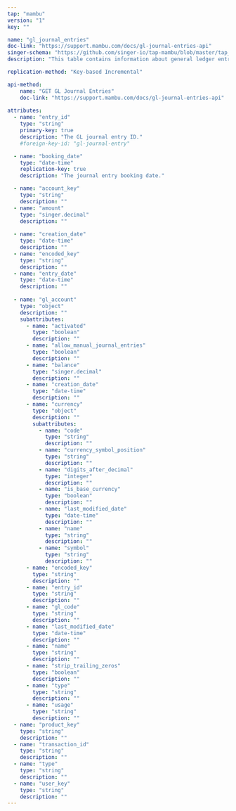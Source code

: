 ```yaml
---
tap: "mambu"
version: "1"
key: ""

name: "gl_journal_entries"
doc-link: "https://support.mambu.com/docs/gl-journal-entries-api"
singer-schema: "https://github.com/singer-io/tap-mambu/blob/master/tap_mambu/schemas/gl_journal_entries.json"
description: "This table contains information about general ledger entries."

replication-method: "Key-based Incremental"

api-method:
    name: "GET GL Journal Entries"
    doc-link: "https://support.mambu.com/docs/gl-journal-entries-api"
    
attributes:
  - name: "entry_id"
    type: "string"
    primary-key: true
    description: "The GL journal entry ID."
    #foreign-key-id: "gl-journal-entry"

  - name: "booking_date"
    type: "date-time"
    replication-key: true
    description: "The journal entry booking date."  

  - name: "account_key"
    type: "string"
    description: ""
  - name: "amount"
    type: "singer.decimal"
    description: ""
  
  - name: "creation_date"
    type: "date-time"
    description: ""
  - name: "encoded_key"
    type: "string"
    description: ""
  - name: "entry_date"
    type: "date-time"
    description: ""
  
  - name: "gl_account"
    type: "object"
    description: ""
    subattributes:
      - name: "activated"
        type: "boolean"
        description: ""
      - name: "allow_manual_journal_entries"
        type: "boolean"
        description: ""
      - name: "balance"
        type: "singer.decimal"
        description: ""
      - name: "creation_date"
        type: "date-time"
        description: ""
      - name: "currency"
        type: "object"
        description: ""
        subattributes:
          - name: "code"
            type: "string"
            description: ""
          - name: "currency_symbol_position"
            type: "string"
            description: ""
          - name: "digits_after_decimal"
            type: "integer"
            description: ""
          - name: "is_base_currency"
            type: "boolean"
            description: ""
          - name: "last_modified_date"
            type: "date-time"
            description: ""
          - name: "name"
            type: "string"
            description: ""
          - name: "symbol"
            type: "string"
            description: ""
      - name: "encoded_key"
        type: "string"
        description: ""
      - name: "entry_id"
        type: "string"
        description: ""
      - name: "gl_code"
        type: "string"
        description: ""
      - name: "last_modified_date"
        type: "date-time"
        description: ""
      - name: "name"
        type: "string"
        description: ""
      - name: "strip_trailing_zeros"
        type: "boolean"
        description: ""
      - name: "type"
        type: "string"
        description: ""
      - name: "usage"
        type: "string"
        description: ""
  - name: "product_key"
    type: "string"
    description: ""
  - name: "transaction_id"
    type: "string"
    description: ""
  - name: "type"
    type: "string"
    description: ""
  - name: "user_key"
    type: "string"
    description: ""
---
```

